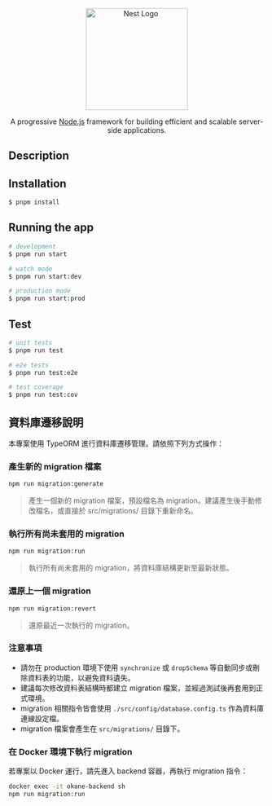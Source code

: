 <p align="center">
  <a href="http://nestjs.com/" target="blank"><img src="https://nestjs.com/img/logo-small.svg" width="200" alt="Nest Logo" /></a>
</p>

[circleci-image]: https://img.shields.io/circleci/build/github/nestjs/nest/master?token=abc123def456
[circleci-url]: https://circleci.com/gh/nestjs/nest

  <p align="center">A progressive <a href="http://nodejs.org" target="_blank">Node.js</a> framework for building efficient and scalable server-side applications.</p>
    <p align="center">
</p>
  <!--[![Backers on Open Collective](https://opencollective.com/nest/backers/badge.svg)](https://opencollective.com/nest#backer)
  [![Sponsors on Open Collective](https://opencollective.com/nest/sponsors/badge.svg)](https://opencollective.com/nest#sponsor)-->

## Description


## Installation

```bash
$ pnpm install
```

## Running the app

```bash
# development
$ pnpm run start

# watch mode
$ pnpm run start:dev

# production mode
$ pnpm run start:prod
```

## Test

```bash
# unit tests
$ pnpm run test

# e2e tests
$ pnpm run test:e2e

# test coverage
$ pnpm run test:cov
```

## 資料庫遷移說明

本專案使用 TypeORM 進行資料庫遷移管理。請依照下列方式操作：

### 產生新的 migration 檔案

```bash
npm run migration:generate
```
> 產生一個新的 migration 檔案，預設檔名為 migration。建議產生後手動修改檔名，或直接於 src/migrations/ 目錄下重新命名。

### 執行所有尚未套用的 migration

```bash
npm run migration:run
```
> 執行所有尚未套用的 migration，將資料庫結構更新至最新狀態。

### 還原上一個 migration

```bash
npm run migration:revert
```
> 還原最近一次執行的 migration。

### 注意事項

- 請勿在 production 環境下使用 `synchronize` 或 `dropSchema` 等自動同步或刪除資料表的功能，以避免資料遺失。
- 建議每次修改資料表結構時都建立 migration 檔案，並經過測試後再套用到正式環境。
- migration 相關指令皆會使用 `./src/config/database.config.ts` 作為資料庫連線設定檔。
- migration 檔案會產生在 `src/migrations/` 目錄下。

### 在 Docker 環境下執行 migration

若專案以 Docker 運行，請先進入 backend 容器，再執行 migration 指令：

```bash
docker exec -it okane-backend sh
npm run migration:run
```
